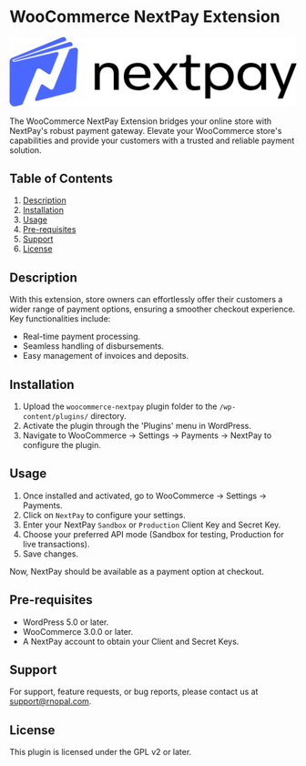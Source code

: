 # WooCommerce NextPay Extension

![NextPay Logo](https://github.com/raketbizdev/woocommerce-nextpay/blob/main/assets/nextpay-logo-dark.svg)

The WooCommerce NextPay Extension bridges your online store with NextPay's robust payment gateway. Elevate your WooCommerce store's capabilities and provide your customers with a trusted and reliable payment solution.

## Table of Contents

1. [Description](#description)
2. [Installation](#installation)
3. [Usage](#usage)
4. [Pre-requisites](#pre-requisites)
5. [Support](#support)
6. [License](#license)

## Description

With this extension, store owners can effortlessly offer their customers a wider range of payment options, ensuring a smoother checkout experience. Key functionalities include:

- Real-time payment processing.
- Seamless handling of disbursements.
- Easy management of invoices and deposits.

## Installation

1. Upload the `woocommerce-nextpay` plugin folder to the `/wp-content/plugins/` directory.
2. Activate the plugin through the 'Plugins' menu in WordPress.
3. Navigate to WooCommerce -> Settings -> Payments -> NextPay to configure the plugin.

## Usage

1. Once installed and activated, go to WooCommerce -> Settings -> Payments.
2. Click on `NextPay` to configure your settings.
3. Enter your NextPay `Sandbox` or `Production` Client Key and Secret Key.
4. Choose your preferred API mode (Sandbox for testing, Production for live transactions).
5. Save changes.

Now, NextPay should be available as a payment option at checkout.

## Pre-requisites

- WordPress 5.0 or later.
- WooCommerce 3.0.0 or later.
- A NextPay account to obtain your Client and Secret Keys.

## Support

For support, feature requests, or bug reports, please contact us at [support@rnopal.com](mailto:support@rnopal.com).

## License

This plugin is licensed under the GPL v2 or later.
